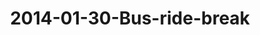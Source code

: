 ---
layout: blog
title: 2014-01-30-Bus-ride-break
category: blog
lat: 12.41837
lng: 102.32571
image: https://s3-us-west-2.amazonaws.com/travels2013/2014-01-30 00:10:35 PST.jpg
observation: 20140130001035PST
---